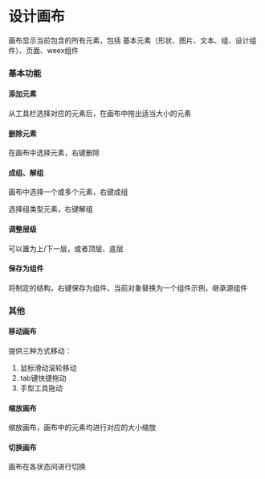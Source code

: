 # 设计画布

画布显示当前包含的所有元素，包括 基本元素（形状、图片、文本、组、设计组件）、页面、weex组件



### 基本功能

#### 添加元素

从工具栏选择对应的元素后，在画布中拖出适当大小的元素

#### 删除元素

在画布中选择元素，右键删除

#### 成组、解组

画布中选择一个或多个元素，右键成组

选择组类型元素，右键解组

#### 调整层级

可以置为上/下一层，或者顶层、底层

#### 保存为组件

将制定的结构，右键保存为组件，当前对象替换为一个组件示例，继承源组件



### 其他

#### 移动画布

提供三种方式移动：

1. 鼠标滑动滚轮移动
2. tab键快捷拖动
3. 手型工具拖动

#### 缩放画布

缩放画布，画布中的元素均进行对应的大小缩放

#### 切换画布

画布在各状态间进行切换



